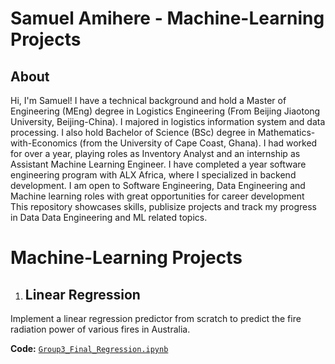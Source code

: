 # Samuel Amihere - Machine-Learning Projects
## About
Hi, I'm Samuel! I have a technical background and hold a Master of Engineering (MEng) degree in Logistics Engineering (From Beijing Jiaotong University, Beijing-China). I majored in logistics information system and data processing. I also hold Bachelor of Science (BSc) degree in Mathematics-with-Economics (from the University of Cape Coast, Ghana). I had worked for over a year, playing roles as Inventory Analyst and an internship as Assistant Machine Learning Engineer. I have completed a year software engineering program with ALX Africa, where I specialized in backend development. I am open to Software Engineering, Data Engineering and Machine learning roles with great opportunities for career development
<br>
This repository showcases skills, publisize projects and track my progress in Data Data Engineering and ML related topics.
<br>

# Machine-Learning Projects
1. ## Linear Regression
Implement a linear regression predictor from scratch to predict the fire radiation power of various fires in Australia.

**Code:** [`Group3_Final_Regression.ipynb`](https://github.com/amihere2830-ML/Machine-Learning/blob/main/Group3_Final_Regression.ipynb)